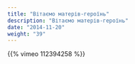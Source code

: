 ```yaml
---
title: "Вітаємо матерів-героїнь"
description: "Вітаємо матерів-героїнь"
date: "2014-11-20"
weight: "39"
---
```


{{% vimeo 112394258 %}}
